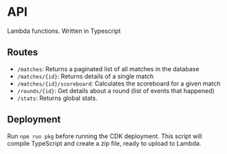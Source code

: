 # API

Lambda functions. Written in Typescript


## Routes

- `/matches`: Returns a paginated list of all matches in the database
- `/matches/{id}`: Returns details of a single match
- `/matches/{id}/scoreboard`: Calculates the scoreboard for a given match
- `/rounds/{id}`: Get details about a round (list of events that happened)
- `/stats`: Returns global stats.

## Deployment

Run `npm run pkg` before running the CDK deployment. This script will compile TypeScript and create a zip file, ready to upload to Lambda.